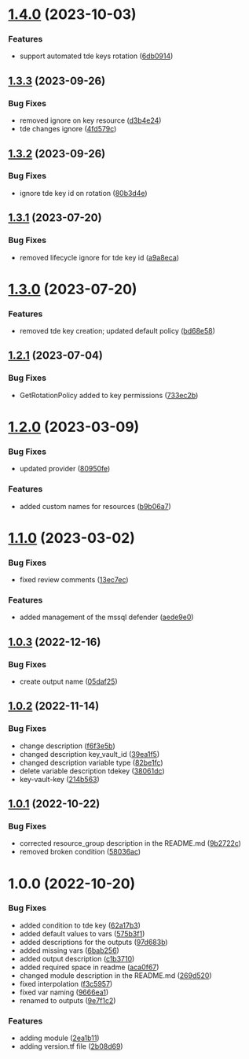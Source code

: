 # [1.4.0](https://github.com/data-platform-hq/terraform-azurerm-mssql-server/compare/v1.3.3...v1.4.0) (2023-10-03)


### Features

* support automated tde keys rotation ([6db0914](https://github.com/data-platform-hq/terraform-azurerm-mssql-server/commit/6db09148d70e68b749d37652366a46ec0b633415))

## [1.3.3](https://github.com/data-platform-hq/terraform-azurerm-mssql-server/compare/v1.3.2...v1.3.3) (2023-09-26)


### Bug Fixes

* removed ignore on key resource ([d3b4e24](https://github.com/data-platform-hq/terraform-azurerm-mssql-server/commit/d3b4e24fa6dddd0fda34217f8c5d0becfdde4f47))
* tde changes ignore ([4fd579c](https://github.com/data-platform-hq/terraform-azurerm-mssql-server/commit/4fd579cf771cca343a6c0e18c002d4d753e22e86))

## [1.3.2](https://github.com/data-platform-hq/terraform-azurerm-mssql-server/compare/v1.3.1...v1.3.2) (2023-09-26)


### Bug Fixes

* ignore tde key id on rotation ([80b3d4e](https://github.com/data-platform-hq/terraform-azurerm-mssql-server/commit/80b3d4e4f6cc956860ff470be276b17f21d3c916))

## [1.3.1](https://github.com/data-platform-hq/terraform-azurerm-mssql-server/compare/v1.3.0...v1.3.1) (2023-07-20)


### Bug Fixes

* removed lifecycle ignore for tde key id ([a9a8eca](https://github.com/data-platform-hq/terraform-azurerm-mssql-server/commit/a9a8ecae864b7bd80c5e80eb05bdec4b0b6003a2))

# [1.3.0](https://github.com/data-platform-hq/terraform-azurerm-mssql-server/compare/v1.2.1...v1.3.0) (2023-07-20)


### Features

* removed tde key creation; updated default policy ([bd68e58](https://github.com/data-platform-hq/terraform-azurerm-mssql-server/commit/bd68e58b68688185001ca44e27d0a0ab7943c190))

## [1.2.1](https://github.com/data-platform-hq/terraform-azurerm-mssql-server/compare/v1.2.0...v1.2.1) (2023-07-04)


### Bug Fixes

* GetRotationPolicy added to key permissions ([733ec2b](https://github.com/data-platform-hq/terraform-azurerm-mssql-server/commit/733ec2b34cd0549f5e10563474a822ee5eae0db6))

# [1.2.0](https://github.com/data-platform-hq/terraform-azurerm-mssql-server/compare/v1.1.0...v1.2.0) (2023-03-09)


### Bug Fixes

* updated provider ([80950fe](https://github.com/data-platform-hq/terraform-azurerm-mssql-server/commit/80950feafd43310f97efdb582845eeb49800285a))


### Features

* added custom names for resources ([b9b06a7](https://github.com/data-platform-hq/terraform-azurerm-mssql-server/commit/b9b06a7da624813cf026935f7bc53250fbc4d3ca))

# [1.1.0](https://github.com/data-platform-hq/terraform-azurerm-mssql-server/compare/v1.0.3...v1.1.0) (2023-03-02)


### Bug Fixes

* fixed review comments ([13ec7ec](https://github.com/data-platform-hq/terraform-azurerm-mssql-server/commit/13ec7ec974cd53dc1285c1bbe1f5c1429f9e7d46))


### Features

* added management of the mssql defender ([aede9e0](https://github.com/data-platform-hq/terraform-azurerm-mssql-server/commit/aede9e0041eb06060accbbc20fa3002ee816759b))

## [1.0.3](https://github.com/data-platform-hq/terraform-azurerm-mssql-server/compare/v1.0.2...v1.0.3) (2022-12-16)


### Bug Fixes

* create output name ([05daf25](https://github.com/data-platform-hq/terraform-azurerm-mssql-server/commit/05daf25af1a498e8684d0063e3594ce340c18fd5))

## [1.0.2](https://github.com/data-platform-hq/terraform-azurerm-mssql-server/compare/v1.0.1...v1.0.2) (2022-11-14)


### Bug Fixes

* change description ([f6f3e5b](https://github.com/data-platform-hq/terraform-azurerm-mssql-server/commit/f6f3e5b68abfafe5e0fc4128e4d22bbe88c78702))
* changed description key_vault_id ([39ea1f5](https://github.com/data-platform-hq/terraform-azurerm-mssql-server/commit/39ea1f54ee2a5cf2d926fbc9af8f0b3fe05767ff))
* changed description variable type ([82be1fc](https://github.com/data-platform-hq/terraform-azurerm-mssql-server/commit/82be1fc5f292229c213395c174e28d138be6751a))
* delete variable description tdekey ([38061dc](https://github.com/data-platform-hq/terraform-azurerm-mssql-server/commit/38061dcdd950dcf561c2e496bcb608c8339f6b95))
* key-vault-key ([214b563](https://github.com/data-platform-hq/terraform-azurerm-mssql-server/commit/214b56329594da1422a5169de7dc037ca66cc8b0))

## [1.0.1](https://github.com/data-platform-hq/terraform-azurerm-mssql-server/compare/v1.0.0...v1.0.1) (2022-10-22)


### Bug Fixes

* corrected resource_group description in the README.md ([9b2722c](https://github.com/data-platform-hq/terraform-azurerm-mssql-server/commit/9b2722c02858c112f3802de70423b78ce87a540e))
* removed broken condition ([58036ac](https://github.com/data-platform-hq/terraform-azurerm-mssql-server/commit/58036ace626980c4f0178478b29fc830a9a5026a))

# 1.0.0 (2022-10-20)


### Bug Fixes

* added condition to tde key ([62a17b3](https://github.com/data-platform-hq/terraform-azurerm-mssql-server/commit/62a17b36f8ee615c18075ed24a4cb3148a71d96a))
* added default values to vars ([575b3f1](https://github.com/data-platform-hq/terraform-azurerm-mssql-server/commit/575b3f1735659c66162d148be949d95f0f1b123f))
* added descriptions for the outputs ([97d683b](https://github.com/data-platform-hq/terraform-azurerm-mssql-server/commit/97d683be9f5d3bd9740e1e1f1e6cab752090baa6))
* added missing vars ([6bab256](https://github.com/data-platform-hq/terraform-azurerm-mssql-server/commit/6bab2568ecaa919ad23a3bbaf286523a51c2792c))
* added output description ([c1b3710](https://github.com/data-platform-hq/terraform-azurerm-mssql-server/commit/c1b3710a3bd7f213ec54bbdf785adecff3d063b7))
* added required space in readme ([aca0f67](https://github.com/data-platform-hq/terraform-azurerm-mssql-server/commit/aca0f671661cae398fe8fc618460e2ba51b5e91f))
* changed module description in the README.md ([269d520](https://github.com/data-platform-hq/terraform-azurerm-mssql-server/commit/269d5209aac9d3bd53a28162c039d0265cfe8bb3))
* fixed interpolation ([f3c5957](https://github.com/data-platform-hq/terraform-azurerm-mssql-server/commit/f3c5957479e3623dce830e36f2cffca3cdb5ca57))
* fixed var naming ([9666ea1](https://github.com/data-platform-hq/terraform-azurerm-mssql-server/commit/9666ea1b8bbb253aef9dbfb07e62341d85d5212f))
* renamed to outputs ([9e7f1c2](https://github.com/data-platform-hq/terraform-azurerm-mssql-server/commit/9e7f1c2c28ed20b20697c8a95a24d4b3e6e14da9))


### Features

* adding module ([2ea1b11](https://github.com/data-platform-hq/terraform-azurerm-mssql-server/commit/2ea1b11356911d59d0e496b34f074c46acec9d02))
* adding version.tf file ([2b08d69](https://github.com/data-platform-hq/terraform-azurerm-mssql-server/commit/2b08d691f98c63fef34fb5a8d33a63c065ea5c73))
